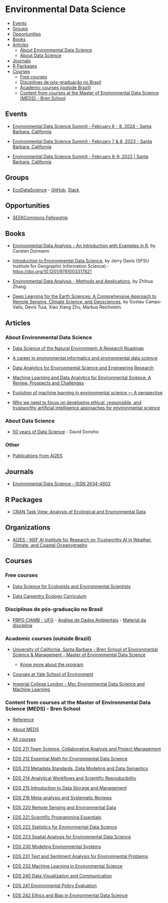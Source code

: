 Environmental Data Science
================

- [Events](#events)
- [Groups](#groups)
- [Opportunities](#opportunities)
- [Books](#books)
- [Articles](#articles)
  - [About Environmental Data
    Science](#about-environmental-data-science)
  - [About Data Science](#about-data-science)
- [Journals](#journals)
- [R Packages](#r-packages)
- [Courses](#courses)
  - [Free courses](#free-courses)
  - [Disciplinas de pós-graduação no
    Brasil](#disciplinas-de-pós-graduação-no-brasil)
  - [Academic courses (outside
    Brazil)](#academic-courses-outside-brazil)
  - [Content from courses at the Master of Environmental Data Science
    (MEDS) - Bren
    School](#content-from-courses-at-the-master-of-environmental-data-science-meds---bren-school)

<!-- README.md is generated from README.Rmd. Please edit that file -->

## Events

- [Environmental Data Science Summit - February 6 - 8, 2024 - Santa
  Barbara,
  California](https://www.nceas.ucsb.edu/environmental-data-science-summit)

- [Environmental Data Science Summit - February 7 & 8, 2023 - Santa
  Barbara, California](https://eds-summit.github.io/)

- [Environmental Data Science Summit - February 8-9, 2022 \| Santa
  Barbara, California](https://eds-summit.github.io/)

## Groups

- [EcoDataScience](https://eco-data-science.github.io/) -
  [GitHub](https://github.com/eco-data-science),
  [Slack](https://join.slack.com/t/ecodatascience/shared_invite/enQtNTE1MjAxMTU2NjQwLTZmYjQ5OGIyNjM0YTM4ZDhiMTA2Njc1Mjg2YjFlYWEwZDhlNjJmMTE3MzI2ZmM4ZTJhYTczNmZhYjk3YTI5NjU)

## Opportunities

- [SEEKCommons
  Fellowship](https://seekcommons.org/fellowship-application.html)

## Books

- [Environmental Data Analysis - An Introduction with Examples in
  R](https://link.springer.com/book/10.1007/978-3-030-55020-2), by
  Carsten Dormann

- [Introduction to Environmental Data
  Science](https://bookdown.org/igisc/EnvDataSci/), by Jerry Davis (SFSU
  Institute for Geographic Information Science) -
  <https://doi.org/10.1201/9781003317821>

- [Environmental Data Analysis - Methods and
  Applications](https://www.degruyter.com/document/doi/10.1515/9783111012681/html?lang=en),
  by Zhihua Zhang.

- [Deep Learning for the Earth Sciences: A Comprehensive Approach to
  Remote Sensing, Climate Science, and
  Geosciences](https://onlinelibrary.wiley.com/doi/book/10.1002/9781119646181),
  by Gustau Camps-Valls, Devis Tuia, Xiao Xiang Zhu, Markus Reichstein.

## Articles

### About Environmental Data Science

- [Data Science of the Natural Environment: A Research Roadmap](https://doi.org/10.3389/fenvs.2019.00121)

- [A career in environmental informatics and environmental data science](https://doi.org/10.1002/fee.2038)

- [Data Analytics for Environmental Science and Engineering Research](https://doi.org/10.1021/acs.est.1c01026)

- [Machine Learning and Data Analytics for Environmental Science: A Review, Prospects and Challenges](https://iopscience.iop.org/article/10.1088/1757-899X/955/1/012107/meta)

- [Evolution of machine learning in environmental science — A perspective](https://doi.org/10.1017/eds.2022.2)

- [Why we need to focus on developing ethical, responsible, and trustworthy artificial intelligence approaches for environmental science](https://doi.org/10.1017/eds.2022.5)

### About Data Science

- [50 years of Data
  Science](https://www.tandfonline.com/doi/full/10.1080/10618600.2017.1384734) -
  David Donoho

 ### Other

- [Publications from AI2ES](https://www.ai2es.org/publications/)

## Journals

- [Environmental Data Science - ISSN
  2634-4602](https://www.cambridge.org/core/journals/environmental-data-science)

## R Packages

- [CRAN Task View: Analysis of Ecological and Environmental
  Data](https://cran.r-project.org/web/views/Environmetrics.html)


## Organizations

- [AI2ES - NSF AI Institute for Research on Trustworthy AI in Weather, Climate, and Coastal Oceanography](https://www.ai2es.org/)

## Courses

### Free courses

- [Data Science for Ecologists and Environmental
  Scientists](https://ourcodingclub.github.io/course)

- [Data Carpentry Ecology
  Curriculum](https://datacarpentry.org/lessons/#ecology-workshop)

### Disciplinas de pós-graduação no Brasil

- [PRPG CIAMB - UFG](https://ciamb.prpg.ufg.br/) - [Análise de Dados
  Ambientais](https://files.cercomp.ufg.br/weby/up/104/o/An%C3%A1lise_de_Dados_Ambientais.pdf) -
  [Material da disciplina](https://lhmet.github.io/adar-ebook/)

### Academic courses (outside Brazil)

- [University of California, Santa Barbara - Bren School of
  Environmental Science & Management - Master of Environmental Data
  Science](https://bren.ucsb.edu/masters-programs/master-environmental-data-science)

  - [Know more about the program](https://bren.ucsb.edu/attend-webinar)

- [Courses at Yale School of
  Environment](https://environment.yale.edu/data-science/courses/)

- [Imperial College London - Msc Environmental Data Science and Machine
  Learning](https://www.imperial.ac.uk/study/pg/earth-science/environmental-data-science-machine-learning/)

### Content from courses at the Master of Environmental Data Science (MEDS) - Bren School

- [Reference](https://my.sa.ucsb.edu/catalog/Current/CollegesDepartments/bren/Index.aspx?DeptTab=Graduate)

- [About MEDS](https://ucsb-meds.github.io/)

- [All courses](https://ucsb-meds.github.io/courses.html)

- [EDS 211 Team Science, Collaborative Analysis and Project
  Management](https://bbest.github.io/eds211-team/)  

- [EDS 212 Essential Math for Environmental Data
  Science](https://allisonhorst.github.io/EDS_212_essential-math/)

- [EDS 213 Metadata Standards, Data Modeling and Data
  Semantics](https://brunj7.github.io/EDS-213-metadata/)

- [EDS 214 Analytical Workflows and Scientific
  Reproducibility](https://brunj7.github.io/EDS-214-analytical-workflows/)

- [EDS 215 Introduction to Data Storage and
  Management](https://jamesfrew.github.io/EDS_215_data_management/)

- [EDS 216 Meta-analysis and Systematic
  Reviews](https://ucsbhydro.github.io/EDS_216_meta-analysis/)

- [EDS 220 Remote Sensing and Environmental
  Data](https://samanthastevenson.github.io/EDS220_site/)

- [EDS 221 Scientific Programming
  Essentials](https://allisonhorst.github.io/EDS_221_programming-essentials/)

- [EDS 222 Statistics for Environmental Data
  Science](https://tcarleton.github.io/EDS-222-stats/)

- [EDS 223 Spatial Analysis for Environmental Data
  Science](https://jamesfrew.github.io/EDS_223_spatial_analysis/)

- [EDS 230 Modeling Environmental
  Systems](https://naomitague.github.io/ESM232_course/)

- [EDS 231 Text and Sentiment Analysis for Environmental
  Problems](https://maro406.github.io/EDS_231-text-sentiment/)

- [EDS 232 Machine Learning in Environmental
  Science](https://bbest.github.io/eds232-ml/)

- [EDS 240 Data Visualization and
  Communication](https://bren.ucsb.edu/courses/eds-240)

- [EDS 241 Environmental Policy
  Evaluation](https://bren.ucsb.edu/courses/eds-241)

- [EDS 242 Ethics and Bias in Environmental Data
  Science](https://bren.ucsb.edu/courses/eds-242)
